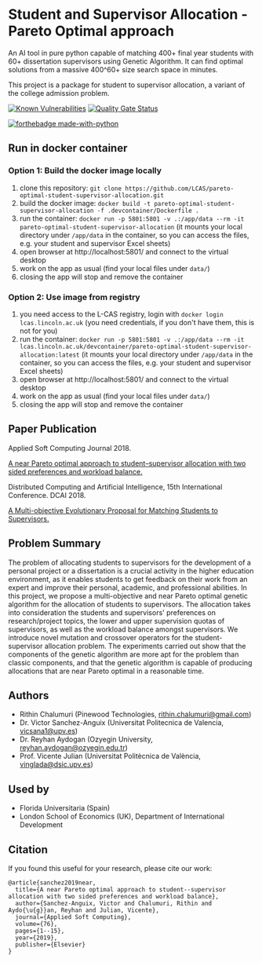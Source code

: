 # Student and Supervisor Allocation - Pareto Optimal approach

An AI tool in pure python capable of matching 400+ final year students with 60+ dissertation supervisors using Genetic Algorithm. It can find optimal solutions from a massive 400^60+ size search space in minutes. 

This project is a package for student to supervisor allocation, a variant of the college admission problem. 

[![Known Vulnerabilities](https://snyk.io/test/github/rithinch/pareto-optimal-student-supervisor-allocation/badge.svg?targetFile=pystsup/requirements.txt)](https://snyk.io/test/github/rithinch/pareto-optimal-student-supervisor-allocation?targetFile=pystsup/requirements.txt)
[![Quality Gate Status](https://sonarcloud.io/api/project_badges/measure?project=rithinch_pareto-optimal-student-supervisor-allocation&metric=alert_status)](https://sonarcloud.io/dashboard?id=rithinch_pareto-optimal-student-supervisor-allocation)

[![forthebadge made-with-python](http://ForTheBadge.com/images/badges/made-with-python.svg)](https://www.python.org/)


## Run in docker container

### Option 1: Build the docker image locally
1. clone this repository: `git clone https://github.com/LCAS/pareto-optimal-student-supervisor-allocation.git`
1. build the docker image: `docker build -t pareto-optimal-student-supervisor-allocation -f .devcontainer/Dockerfile .`
1. run the container: `docker run -p 5801:5801 -v .:/app/data --rm -it pareto-optimal-student-supervisor-allocation` (it mounts your local directory under `/app/data` in the container, so you can access the files, e.g. your student and supervisor Excel sheets)
1. open browser at http://localhost:5801/ and connect to the virtual desktop
1. work on the app as usual (find your local files under `data/`)
1. closing the app will stop and remove the container

### Option 2: Use image from registry
1. you need access to the L-CAS registry, login with `docker login lcas.lincoln.ac.uk` (you need credentials, if you don't have them, this is not for you)
1. run the container: `docker run -p 5801:5801 -v .:/app/data --rm -it lcas.lincoln.ac.uk/devcontainer/pareto-optimal-student-supervisor-allocation:latest` (it mounts your local directory under `/app/data` in the container, so you can access the files, e.g. your student and supervisor Excel sheets)
1. open browser at http://localhost:5801/ and connect to the virtual desktop
1. work on the app as usual (find your local files under `data/`)
1. closing the app will stop and remove the container

## Paper Publication

Applied Soft Computing Journal 2018.

[A near Pareto optimal approach to student–supervisor allocation with two sided preferences and workload balance.](https://arxiv.org/abs/1812.06474)

Distributed Computing and Artificial Intelligence, 15th International Conference. DCAI 2018.

[A Multi-objective Evolutionary Proposal for Matching Students to Supervisors.](https://link.springer.com/chapter/10.1007/978-3-319-94649-8_12)


## Problem Summary

The problem of allocating students to supervisors for the development of a personal project or a dissertation is a crucial activity in the higher education environment, as it enables students to get feedback on their work from an expert and improve their personal, academic, and professional abilities. In this project, we propose a multi-objective and near Pareto optimal genetic algorithm for the allocation of students to supervisors. The allocation takes into consideration the students and supervisors' preferences on research/project topics, the lower and upper supervision quotas of supervisors, as well as the workload balance amongst supervisors. We introduce novel mutation and crossover operators for the student-supervisor allocation problem. The experiments carried out show that the components of the genetic algorithm are more apt for the problem than classic components, and that the genetic algorithm is capable of producing allocations that are near Pareto optimal in a reasonable time.

## Authors
* Rithin Chalumuri (Pinewood Technologies, rithin.chalumuri@gmail.com)
* Dr. Victor Sanchez-Anguix (Universitat Politecnica de Valencia, vicsana1@upv.es)
* Dr. Reyhan Aydogan (Ozyegin University, reyhan.aydogan@ozyegin.edu.tr)
* Prof. Vicente Julian (Universitat Politècnica de València, vinglada@dsic.upv.es)

## Used by
* Florida Universitaria (Spain)
* London School of Economics (UK), Department of International Development

## Citation

If you found this useful for your research, please cite our work:

```
@article{sanchez2019near,
  title={A near Pareto optimal approach to student--supervisor allocation with two sided preferences and workload balance},
  author={Sanchez-Anguix, Victor and Chalumuri, Rithin and Aydo{\u{g}}an, Reyhan and Julian, Vicente},
  journal={Applied Soft Computing},
  volume={76},
  pages={1--15},
  year={2019},
  publisher={Elsevier}
}
```
